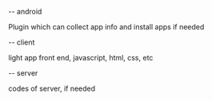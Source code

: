 -- android

Plugin which can collect app info and install apps if needed


-- client

light app front end, javascript, html, css, etc

-- server

codes of server, if needed
